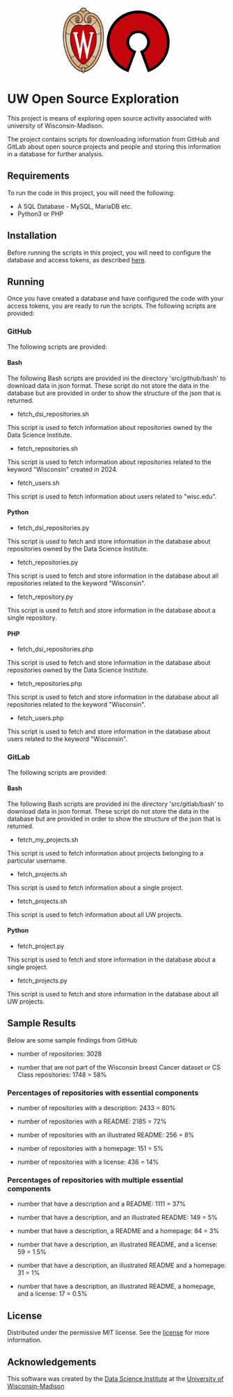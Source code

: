 <p align="center">
	<div align="center">
        <img src="./images/logos/uw-crest.png" alt="University of Wisconsin Logo" style="height:150px">
		<img src="./images/logos/open-source.svg" alt="Open Source Logo" style="height:150px">
	</div>
</p>

# UW Open Source Exploration

This project is means of exploring open source activity associated with university of Wisconsin-Madison.

The project contains scripts for downloading information from GitHub and GitLab about open source projects and people and storing this information in a database for further analysis.

## Requirements

To run the code in this project, you will need the following:

- A SQL Database - MySQL, MariaDB etc.
- Python3 or PHP

## Installation

Before running the scripts in this project, you will need to configure the database and access tokens, as described [here](INSTALL.md).

## Running

Once you have created a database and have configured the code with your access tokens, you are ready to run the scripts.  The following scripts are provided:

### GitHub

The following scripts are provided:

#### Bash

The following Bash scripts are provided ini the directory 'src/github/bash' to download data in json format.  These script do not store the data in the database but are provided in order to show the structure of the json that is returned.


- fetch_dsi_repositories.sh

This script is used to fetch information about repositories owned by the Data Science Institute.

- fetch_repositories.sh

This script is used to fetch information about repositories related to the keyword "Wisconsin" created in 2024.

- fetch_users.sh

This script is used to fetch information about users related to "wisc.edu".

#### Python

- fetch_dsi_repositories.py

This script is used to fetch and store information in the database about repositories owned by the Data Science Institute.

- fetch_repositories.py

This script is used to fetch and store information in the database about all repositories related to the keyword "Wisconsin".

- fetch_repository.py

This script is used to fetch and store information in the database about a single repository.

#### PHP

- fetch_dsi_repositories.php

This script is used to fetch and store information in the database about repositories owned by the Data Science Institute.

- fetch_repositories.php

This script is used to fetch and store information in the database about all repositories related to the keyword "Wisconsin".

- fetch_users.php

This script is used to fetch and store information in the database about users related to the keyword "Wisconsin".

### GitLab

The following scripts are provided:

#### Bash

The following Bash scripts are provided ini the directory 'src/gitlab/bash' to download data in json format.  These script do not store the data in the database but are provided in order to show the structure of the json that is returned.

- fetch_my_projects.sh

This script is used to fetch information about projects belonging to a particular username.

- fetch_projects.sh

This script is used to fetch information about a single project.

- fetch_projects.sh

This script is used to fetch information about all UW projects.

#### Python

- fetch_project.py

This script is used to fetch and store information in the database about a single project.

- fetch_projects.py

This script is used to fetch and store information in the database about all UW projects.

## Sample Results

Below are some sample findings from GitHub

- number of repositories:
3028

- number that are not part of the Wisconsin breast Cancer dataset or CS Class repositories:
1748 = 58%

### Percentages of repositories with essential components

- number of repositories with a description:
2433 = 80%

- number of repositories with a README:
2185 = 72%

- number of repositories with an illustrated README:
256 = 8%

- number of repositories with a homepage:
151 = 5%

- number of repositories with a license:
436 = 14%

### Percentages of repositories with multiple essential components

- number that have a description and a README:
1111 = 37%

- number that have a description, and an illustrated README:
149 = 5%

- number that have a description, a README and a homepage:
84 = 3%

- number that have a description, an illustrated README, and a license:
59 = 1.5%

- number that have a description, an illustrated README and a homepage:
31 = 1%

- number that have a description, an illustrated README, a homepage, and a license:
17 = 0.5%

<!-- LICENSE -->
## License

Distributed under the permissive MIT license. See the [license](./LICENSE.txt) for more information.

<!-- Acknowledgements -->
## Acknowledgements

This software was created by the [Data Science Institute](https://datascience.wisc.edu/) at the [University of Wisconsin-Madison](https://www.wisc.edu/)